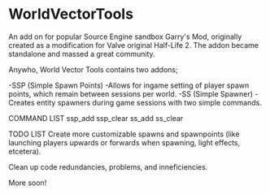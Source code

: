 # WorldVectorTools
An add on for popular Source Engine sandbox Garry's Mod, originally created as a modification for Valve original Half-Life 2. The addon became standalone and massed a great community.

Anywho, World Vector Tools contains two addons;

-SSP (Simple Spawn Points)
     -Allows for ingame setting of player spawn points, which remain between sessions per world.
-SS (Simple Spawner)
     -Creates entity spawners during game sessions with two simple commands.
     
COMMAND LIST
ssp_add
ssp_clear
ss_add <entity> <interval>
ss_clear

TODO LIST
Create more customizable spawns and spawnpoints (like launching players upwards or forwards when spawning, light effects, etcetera).

Clean up code redundancies, problems, and inneficiencies.

More soon!
